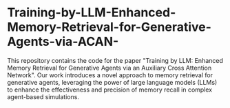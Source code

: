 # Training-by-LLM-Enhanced-Memory-Retrieval-for-Generative-Agents-via-ACAN-
This repository contains the code for the paper "Training by LLM: Enhanced Memory Retrieval for Generative Agents via an Auxiliary Cross Attention Network". Our work introduces a novel approach to memory retrieval for generative agents, leveraging the power of large language models (LLMs) to enhance the effectiveness and precision of memory recall in complex agent-based simulations.


